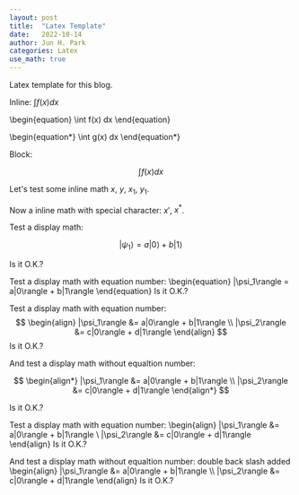 ```yaml
---
layout: post
title:  "Latex Template"
date:   2022-10-14
author: Jun H. Park
categories: Latex
use_math: true
---
```


Latex template for this blog.

Inline: $\int f(x) dx$

\begin{equation}
\int f(x) dx
\end{equation}

\begin{equation*}
\int g(x) dx
\end{equation*}

Block:

$$
\int f(x) dx
$$

Let's test some inline math $x$, $y$, $x_1$, $y_1$.

Now a inline math with special character: $x'$, $x^*$.

Test a display math:

$$
   |\psi_1\rangle = a|0\rangle + b|1\rangle
$$

Is it O.K.?

Test a display math with equation number:
\begin{equation}
   |\psi_1\rangle = a|0\rangle + b|1\rangle
\end{equation}
Is it O.K.?

Test a display math with equation number:
$$
  \begin{align}
    |\psi_1\rangle &= a|0\rangle + b|1\rangle \\
    |\psi_2\rangle &= c|0\rangle + d|1\rangle
  \end{align}
$$
Is it O.K.?

And test a display math without equaltion number:

$$
  \begin{align*}
    |\psi_1\rangle &= a|0\rangle + b|1\rangle \\
    |\psi_2\rangle &= c|0\rangle + d|1\rangle
  \end{align*}
$$

Is it O.K.?

Test a display math with equation number:
\begin{align}
    |\psi_1\rangle &= a|0\rangle + b|1\rangle \\
    |\psi_2\rangle &= c|0\rangle + d|1\rangle
\end{align}
Is it O.K.?

And test a display math without equaltion number: double back slash added
\begin{align}
    |\psi_1\rangle &= a|0\rangle + b|1\rangle \\\\
    |\psi_2\rangle &= c|0\rangle + d|1\rangle
\end{align}
Is it O.K.?